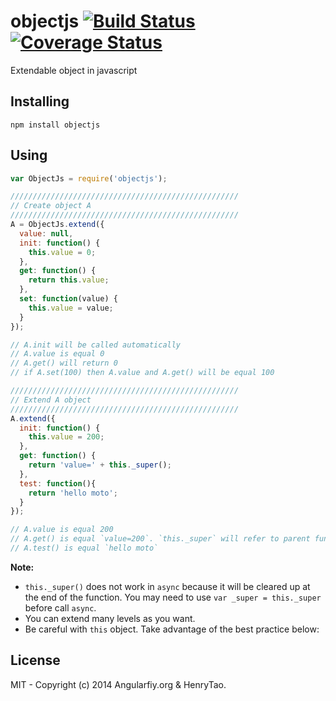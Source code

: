 objectjs [![Build Status](https://travis-ci.org/angularifyjs/objectjs.svg?branch=master)](https://travis-ci.org/angularifyjs/objectjs) [![Coverage Status](https://img.shields.io/coveralls/angularifyjs/objectjs.svg)](https://coveralls.io/r/angularifyjs/objectjs?branch=master)
===============

Extendable object in javascript


## Installing

```
npm install objectjs
```

## Using

```javascript
var ObjectJs = require('objectjs');

///////////////////////////////////////////////////
// Create object A
///////////////////////////////////////////////////
A = ObjectJs.extend({
  value: null,
  init: function() {
    this.value = 0;
  },
  get: function() {
    return this.value;
  },
  set: function(value) {
    this.value = value;
  }
});

// A.init will be called automatically
// A.value is equal 0
// A.get() will return 0
// if A.set(100) then A.value and A.get() will be equal 100

///////////////////////////////////////////////////
// Extend A object
///////////////////////////////////////////////////
A.extend({
  init: function() {
    this.value = 200;
  },
  get: function() {
    return 'value=' + this._super();
  },
  test: function(){
    return 'hello moto';
  }
});

// A.value is equal 200
// A.get() is equal `value=200`. `this._super` will refer to parent function which return `this.value`
// A.test() is equal `hello moto`

```

**Note:** 
- `this._super()` does not work in `async` because it will be cleared up at the end of the function. You may need to use `var _super = this._super` before call `async`. 
- You can extend many levels as you want. 
- Be careful with `this` object. Take advantage of the best practice below:


License
-------------
MIT - Copyright (c) 2014 Angularfiy.org & HenryTao.